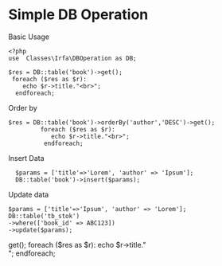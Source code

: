 
# Simple DB Operation


Basic Usage

    <?php
    use  Classes\Irfa\DBOperation as DB;
    
    $res = DB::table('book')->get();
     foreach ($res as $r):
        echo $r->title."<br>";
      endforeach;

Order by

 

    $res = DB::table('book')->orderBy('author','DESC')->get();
             foreach ($res as $r):
                echo $r->title."<br>";
              endforeach;

  Insert Data
  

      $params = ['title'=>'Lorem', 'author' => 'Ipsum'];
      DB::table('book')->insert($params);
 Update data
 

    $params = ['title'=>'Ipsum', 'author' => 'Lorem'];
    DB::table('tb_stok')
	->where(['book_id' => ABC123])
	->update($params);
<?php
use  Classes\Irfa\DBOperation as DB;

$res = DB::table('book')->get();

 foreach ($res as $r):
    echo $r->title."<br>";
  endforeach;
  
